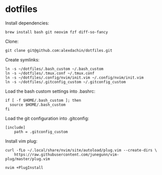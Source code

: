 # dotfiles

Install dependencies:
```
brew install bash git neovim fzf diff-so-fancy
```

Clone:

```
git clone git@github.com:alexdachin/dotfiles.git
```

Create symlinks:

```
ln -s ~/dotfiles/.bash_custom ~/.bash_custom
ln -s ~/dotfiles/.tmux.conf ~/.tmux.conf
ln -s ~/dotfiles/.config/nvim/init.vim ~/.config/nvim/init.vim
ln -s ~/dotfiles/.gitconfig_custom ~/.gitconfig_custom
```

Load the bash custom settings into .bashrc:

```
if [ -f $HOME/.bash_custom ]; then
  source $HOME/.bash_custom
fi
```

Load the git configuration into .gitconfig:

```
[include]
	path = .gitconfig_custom
```

Install vim plug:

```
curl -fLo ~/.local/share/nvim/site/autoload/plug.vim --create-dirs \
    https://raw.githubusercontent.com/junegunn/vim-plug/master/plug.vim
```

```
nvim +PlugInstall
```
